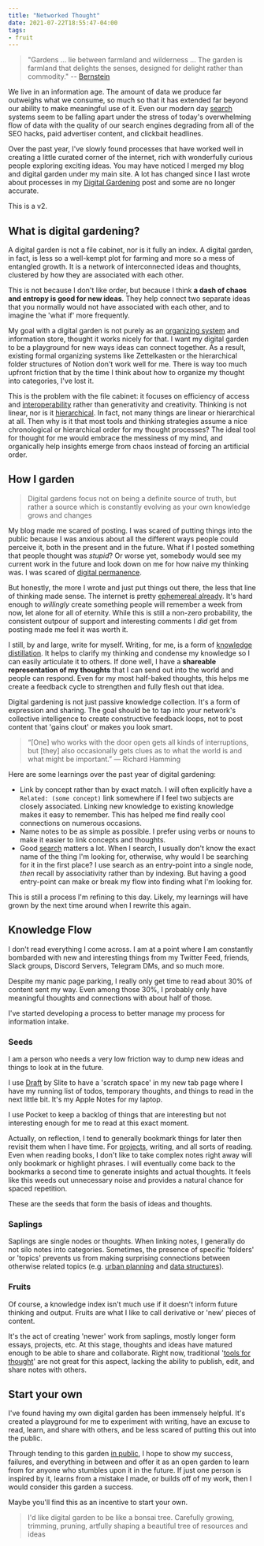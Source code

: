 ```yaml
---
title: "Networked Thought"
date: 2021-07-22T18:55:47-04:00
tags:
- fruit
---
```


> "Gardens … lie between farmland and wilderness ... The garden is farmland that delights the senses, designed for delight rather than commodity." -- [Bernstein](http://www.eastgate.com/garden/Gardens.html)

We live in an information age. The amount of data we produce far outweighs what we consume, so much so that it has extended far beyond our ability to make meaningful use of it. Even our modern day [search](thoughts/search.md) systems seem to be falling apart under the stress of today's overwhelming flow of data with the quality of our search engines degrading from all of the SEO hacks, paid advertiser content, and clickbait headlines.

Over the past year, I've slowly found processes that have worked well in creating a little curated corner of the internet, rich with wonderfully curious people exploring exciting ideas. You may have noticed I merged my blog and digital garden under my main site. A lot has changed since I last wrote about processes in my [Digital Gardening](posts/digital-gardening.md) post and some are no longer accurate. 

This is a v2.

## What is digital gardening?
A digital garden is not a file cabinet, nor is it fully an index. A digital garden, in fact, is less so a well-kempt plot for farming and more so a mess of entangled growth. It is a network of interconnected ideas and thoughts, clustered by how they are associated with each other.

This is not because I don't like order, but because I think **a dash of chaos and entropy is good for new ideas**. They help connect two separate ideas that you normally would not have associated with each other, and to imagine the 'what if' more frequently.

My goal with a digital garden is not purely as an [organizing system](thoughts/organizing%20system.md) and information store, thought it works nicely for that. I want my digital garden to be a playground for new ways ideas can connect together. As a result, existing formal organizing systems like Zettelkasten or the hierarchical folder structures of Notion don't work well for me. There is way too much upfront friction that by the time I think about how to organize my thought into categories, I've lost it.

This is the problem with the file cabinet: it focuses on efficiency of access and [interoperability](thoughts/interoperability.md) rather than generativity and creativity. Thinking is not linear, nor is it [hierarchical](thoughts/A%20City%20is%20not%20a%20Tree.md). In fact, not many things are linear or hierarchical at all. Then why is it that most tools and thinking strategies assume a nice chronological or hierarchical order for my thought processes? The ideal tool for thought for me would embrace the messiness of my mind, and organically help insights emerge from chaos instead of forcing an artificial order.

## How I garden
> Digital gardens focus not on being a definite source of truth, but rather a source which is constantly evolving as your own knowledge grows and changes

My blog made me scared of posting. I was scared of putting things into the public because I was anxious about all the different ways people could perceive it, both in the present and in the future. What if I posted something that people thought was *stupid*? Or worse yet, somebody would see my current work in the future and look down on me for how naive my thinking was. I was scared of [digital permanence](thoughts/digital%20permanence.md).

But honestly, the more I wrote and just put things out there, the less that line of thinking made sense. The internet is pretty [ephemereal already](thoughts/ephemereal%20content.md). It's hard enough to *willingly* create something people will remember a week from now, let alone for all of eternity. While this is still a non-zero probability, the consistent outpour of support and interesting comments I *did* get from posting made me feel it was worth it.

I still, by and large, write for myself. Writing, for me, is a form of [knowledge distillation](thoughts/knowledge%20distillation.md). It helps to clarify my thinking and condense my knowledge so I can easily articulate it to others. If done well, I have a **shareable representation of my thoughts** that I can send out into the world and people can respond. Even for my most half-baked thoughts, this helps me create a feedback cycle to strengthen and fully flesh out that idea.

Digital gardening is not just passive knowledge collection. It's a form of expression and sharing. The goal should be to tap into your network's collective intelligence to create constructive feedback loops, not to post content that 'gains clout' or makes you look smart.

> “[One] who works with the door open gets all kinds of interruptions, but [they] also occasionally gets clues as to what the world is and what might be important.” — Richard Hamming

Here are some learnings over the past year of digital gardening:
- Link by concept rather than by exact match. I will often explicitly have a `Related: (some concept)` link somewhere if I feel two subjects are closely associated. Linking new knowledge to existing knowledge makes it easy to remember. This has helped me find really cool connections on numerous occasions. 
- Name notes to be as simple as possible. I prefer using verbs or nouns to make it easier to link concepts and thoughts.
- Good [search](thoughts/search.md) matters a lot. When I search, I usually don't know the exact name of the thing I'm looking for, otherwise, why would I be searching for it in the first place? I use search as an entry-point into a single node, *then* recall by associativity rather than by indexing. But having a good entry-point can make or break my flow into finding what I'm looking for. 

This is still a process I'm refining to this day. Likely, my learnings will have grown by the next time around when I rewrite this again.

## Knowledge Flow
I don't read everything I come across. I am at a point where I am constantly bombarded with new and interesting things from my Twitter Feed, friends, Slack groups, Discord Servers, Telegram DMs, and so much more.

Despite my manic page parking, I really only get time to read about 30% of content sent my way. Even among those 30%, I probably only have meaningful thoughts and connections with about half of those.

I've started developing a process to better manage my process for information intake.

### Seeds
I am a person who needs a very low friction way to dump new ideas and things to look at in the future.

I use [Draft](https://chrome.google.com/webstore/detail/draft-by-slite/ljkidlijlaapmiilabpldhmhekeionfh?hl=en) by Slite to have a 'scratch space' in my new tab page where I have my running list of todos, temporary thoughts, and things to read in the next little bit. It's my Apple Notes for my laptop.

I use Pocket to keep a backlog of things that are interesting but not interesting enough for me to read at this exact moment.

Actually, on reflection, I tend to generally bookmark things for later then revisit them when I have time. For [projects](thoughts/idea%20list.md), writing, and all sorts of reading. Even when reading books, I don't like to take complex notes right away will only bookmark or highlight phrases. I will eventually come back to the bookmarks a second time to generate insights and actual thoughts. It feels like this weeds out unnecessary noise and provides a natural chance for spaced repetition.

These are the seeds that form the basis of ideas and thoughts.

### Saplings
Saplings are single nodes or thoughts. When linking notes, I generally do not silo notes into categories. Sometimes, the presence of specific 'folders' or 'topics' prevents us from making surprising connections between otherwise related topics (e.g. [urban planning](thoughts/urban%20planning.md) and [data structures](thoughts/A%20City%20is%20not%20a%20Tree.md)).

### Fruits
Of course, a knowledge index isn't much use if it doesn't inform future thinking and output. Fruits are what I like to call derivative or 'new' pieces of content.

It's the act of creating 'newer' work from saplings, mostly longer form essays, projects, etc. At this stage, thoughts and ideas have matured enough to be able to share and collaborate. Right now,  traditional '[tools for thought](thoughts/tools%20for%20thought.md)' are not great for this aspect, lacking the ability to publish, edit, and share notes with others.

## Start your own
I've found having my own digital garden has been immensely helpful. It's created a playground for me to experiment with writing, have an excuse to read, learn, and share with others, and be less scared of putting this out into the public.

Through tending to this garden [in public](thoughts/building%20in%20public.md), I hope to show my success, failures, and everything in between and offer it as an open garden to learn from for anyone who stumbles upon it in the future. If just one person is inspired by it, learns from a mistake I made, or builds off of my work, then I would consider this garden a success.

Maybe you'll find this as an incentive to start your own.

> I'd like digital garden to be like a bonsai tree. Carefully growing, trimming, pruning, artfully shaping a beautiful tree of resources and ideas